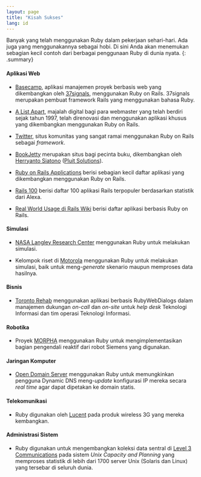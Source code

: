 ```yaml
---
layout: page
title: "Kisah Sukses"
lang: id
---
```


Banyak yang telah menggunakan Ruby dalam pekerjaan sehari-hari. Ada juga
yang menggunakannya sebagai hobi. Di sini Anda akan menemukan sebagian
kecil contoh dari berbagai penggunaan Ruby di dunia nyata.
{: .summary}

#### Aplikasi Web

* [Basecamp][1], aplikasi manajemen proyek berbasis web yang
  dikembangkan oleh [37signals][2], menggunakan Ruby on Rails. 37signals
  merupakan pembuat framework Rails yang menggunakan bahasa Ruby.

* [A List Apart][3], majalah digital bagi para webmaster yang telah
  berdiri sejak tahun 1997, telah direnovasi dan menggunakan aplikasi
  khusus yang dikembangkan menggunakan Ruby on Rails.

* [Twitter][4], situs komunitas yang sangat ramai menggunakan Ruby on
  Rails sebagai *framework*.

* [BookJetty][5] merupakan situs bagi pecinta buku, dikembangkan oleh
  [Herryanto Siatono][6] ([Pluit Solutions][7]).

* [Ruby on Rails Applications][8] berisi sebagian kecil daftar aplikasi
  yang dikembangkan menggunakan Ruby on Rails.

* [Rails 100][9] berisi daftar 100 aplikasi Rails terpopuler
  berdasarkan statistik dari Alexa.

* [Real World Usage di Rails Wiki][10] berisi daftar aplikasi berbasis
  Ruby on Rails.

#### Simulasi

* [NASA Langley Research Center][11] menggunakan Ruby untuk melakukan
  simulasi.

* Kelompok riset di [Motorola][12] menggunakan Ruby untuk melakukan
  simulasi, baik untuk meng-*generate* skenario maupun memproses data
  hasilnya.

#### Bisnis

* [Toronto Rehab][13] menggunakan aplikasi berbasis RubyWebDialogs dalam
  manajemen dukungan *on-call* dan *on-site* untuk *help desk* Teknologi
  Informasi dan tim operasi Teknologi Informasi.

#### Robotika

* Proyek [MORPHA][14] menggunakan Ruby untuk mengimplementasikan bagian
  pengendali reaktif dari robot Siemens yang digunakan.

#### Jaringan Komputer

* [Open Domain Server][15] menggunakan Ruby untuk memungkinkan pengguna
  Dynamic DNS meng-*update* konfigurasi IP mereka secara *real time*
  agar dapat dipetakan ke domain statis.

#### Telekomunikasi

* Ruby digunakan oleh [Lucent][16] pada produk wireless 3G yang mereka
  kembangkan.

#### Administrasi Sistem

* Ruby digunakan untuk mengembangkan koleksi data sentral di [Level 3
  Communications][17] pada sistem *Unix Capacity and Planning* yang
  memproses statistik di lebih dari 1700 server Unix (Solaris dan Linux)
  yang tersebar di seluruh dunia.



[1]: http://www.basecamphq.com
[2]: http://www.37signals.com
[3]: http://www.alistapart.com
[4]: http://www.twitter.com
[5]: http://www.bookjetty.com/
[6]: http://www.workingwithrails.com/person/5050-herryanto-siatono
[7]: http://www.pluitsolutions.com/
[8]: http://www.rubyonrails.org/applications
[9]: http://rails100.pbwiki.com/
[10]: http://wiki.rubyonrails.com/rails/pages/RealWorldUsage
[11]: http://www.larc.nasa.gov/
[12]: http://www.motorola.com
[13]: http://www.torontorehab.com
[14]: http://www.morpha.de/
[15]: http://ods.org/
[16]: http://www.lucent.com/
[17]: http://www.level3.com/
